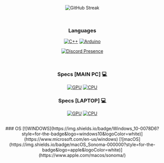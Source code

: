 <div align="center">
  
  ![GitHub Streak](https://streak-stats.demolab.com/?user=Internalization&theme=dark&hide_border=true&date_format=M%20j%5B%2C%20Y%5D&background=0F0F0F&ring=DD2727&currStreakLabel=DD2727&fire=DD2727)</br>
  
  </br>
  
  ### Languages
[![C++](https://img.shields.io/badge/C++-00599C?style=for-the-badge&logo=cplusplus&logoColor=white)](https://isocpp.org/)
[![Arduino](https://img.shields.io/badge/Arduino-00979D?style=for-the-badge&logo=arduino&logoColor=white)](https://www.arduino.cc/)
  </br>
  
  [![Discord Presence](https://lanyard.cnrad.dev/api/930621561294184462)](https://discord.com/users/930621561294184462)
  
  </br>
  
  ### Specs [MAIN PC] 💻
[![GPU](https://img.shields.io/badge/AMD-Radeon_RX_6600_XT-ED1C24?style=for-the-badge&logo=amd&logoColor=white)](https://www.sapphiretech.com/en/consumer/nitro-rx-6600-xt-8g-gddr6)
[![CPU](https://img.shields.io/badge/Intel-Core_i3_12100-0071C5?style=for-the-badge&logo=intel&logoColor=white)](https://www.amazon.com/Intel-Core-i3-12100-Processor-Graphics/dp/B09N55FR99/ref=sr_1_1?crid=3LC0XJIZ5IPMD&keywords=intel+i3-12100&qid=1679405600&sprefix=intel+i3-12100%2Caps%2C207&sr=8-1)

  ### Specs [LAPTOP] 💻
[![GPU](https://img.shields.io/badge/NVIDIA-GeForce_GTX_1050-76B900?style=for-the-badge&logo=nvidia&logoColor=white)](https://www.nvidia.com/en-us/geforce/graphics-cards/gtx-1050/)
[![CPU](https://img.shields.io/badge/Intel-Core_i7_7700K-0071C5?style=for-the-badge&logo=intel&logoColor=white)](https://www.intel.com/content/www/us/en/products/sku/97128/intel-core-i77700k-processor-8m-cache-up-to-4-50-ghz/specifications.html)

  </br>
### OS
[![WINDOWS](https://img.shields.io/badge/Windows_10-0078D6?style=for-the-badge&logo=windows10&logoColor=white)](https://www.microsoft.com/en-us/windows)
[![macOS](https://img.shields.io/badge/macOS_Sonoma-000000?style=for-the-badge&logo=apple&logoColor=white)](https://www.apple.com/macos/sonoma/)

</div>
